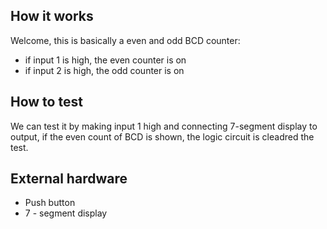 <!---

This file is used to generate your project datasheet. Please fill in the information below and delete any unused
sections.

You can also include images in this folder and reference them in the markdown. Each image must be less than
512 kb in size, and the combined size of all images must be less than 1 MB.
-->

## How it works

Welcome, this is basically a even and odd BCD counter:

* if input 1 is high, the even counter is on
* if input 2 is high, the odd counter is on 

## How to test

We can test it by making input 1 high and connecting 7-segment display to output,
if the even count of BCD is shown, the logic circuit is cleadred the test.

## External hardware

* Push button
* 7 - segment display
